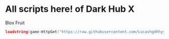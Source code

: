 # All scripts here! of Dark Hub X

Blox Fruit
```lua
loadstring(game:HttpGet("https://raw.githubusercontent.com/Lucashgdhhyy/DarkHubX/refs/heads/main/Scripts/BloxFruit.lua"))()
```
